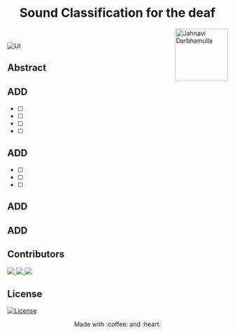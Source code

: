 <h1 align="center">  Sound Classification for the deaf </h1><img align='right' src = "https://media3.giphy.com/media/jridUrt4aYAbOee6Oz/giphy.gif?cid=ecf05e473en9t753zuf21ealg0qoslr1o5izeqf3g73qid3f&rid=giphy.gif&ct=s"  height="120" alt="Jahnavi Darbhamulla">

<br/>



  ![UI ](https://img.shields.io/badge/Colab%20Interface-Link-orange?style=flat-square&logo=appveyor)
  
## Abstract
 
## ADD
- [ ] 
- [ ]
- [ ]
- [ ]

## ADD

- [ ]  
- [ ]
- [ ]

## ADD


## ADD



## Contributors
<a href="https://github.com/gautam-j/gautam-j/graphs/contributors">
  <img src="https://contrib.rocks/image?repo=gautam-j/gautam-j" />
</a>
<a href="https://github.com/Manishankar9977/Manishankar9977/graphs/contributors">
  <img src="https://contrib.rocks/image?repo=Manishankar9977/Manishankar9977" />
</a>
<a href="https://github.com/JahnaviDarbhamulla/JahnaviDarbhamulla/graphs/contributors">
  <img src="https://contrib.rocks/image?repo=JahnaviDarbhamulla/JahnaviDarbhamulla" />
</a>

  
## License
[![License](http://img.shields.io/:license-mit-blue.svg?style=flat-square)](http://badges.mit-license.org)

<p align="center">
	Made with :coffee: and :heart:
</p>

